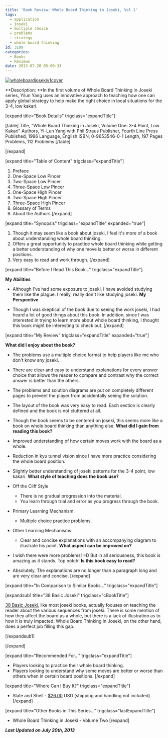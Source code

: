 ```yaml
---
title: 'Book Review: Whole Board Thinking in Joseki, Vol 1'
tags:
  - application
  - joseki
  - multiple choice
  - problems
  - strategy
  - whole board thinking
id: 3109
categories:
  - Books
  - Reviews
date: 2013-07-20 05:00:33
---
```


[![wholeboardjosekiv1cover](http://www.bengozen.com/wp-content/uploads/2013/06/wholeboardjosekiv1cover.jpg)](http://www.bengozen.com/wp-content/uploads/2013/06/wholeboardjosekiv1cover.jpg)

**Description: **In the first volume of Whole Board Thinking in Joseki series, Yilun Yang uses an innovative approach to teaching how one can apply global strategy to help make the right choice in local situations for the 3-4, low kakari.

<!--more-->

[expand title="Book Details" trigclass="expandTitle"]

[table]
Title, "Whole Board Thinking in Joseki, Volume One: 3-4 Point, Low Kakari"
Authors, Yi-Lun Yang with Phil Straus
Publisher, Fourth Line Press
Published, 1996
Language, English
ISBN, 0-9653546-0-1
Length, 197 Pages
Problems, 112 Problems
[/table]

[/expand]

[expand title="Table of Content" trigclass="expandTitle"]

1.  Preface
2.  One-Space Low Pincer
3.  Two-Space Low Pincer
4.  Three-Space Low Pincer
5.  One-Space High Pincer
6.  Two-Space High Pincer
7.  Three-Space High Pincer
8.  Glossary of Terms
9.  About the Authors
[/expand]

[expand title="Synopsis" trigclass="expandTitle" expanded="true"]

1.  Though it may seem like a book about joseki, I feel it's more of a book about understanding whole board thinking.
2.  Offers a great opportunity to practice whole board thinking while getting a better understanding of why one move is better or worse in different positions.
3.  Very easy to read and work through.
[/expand]

[expand title="Before I Read This Book..." trigclass="expandTitle"]

**My Abilities**

*   Although I've had some exposure to joseki, I have avoided studying them like the plague. I really, really don't like studying joseki.
**My Perspective**

*   Though I was skeptical of the book due to seeing the work joseki, I had heard a lot of good things about this book. In addition, since I was interested in trying to learn more about whole board thinking, I thought this book might be interesting to check out.
[/expand]

[expand title="My Review" trigclass="expandTitle" expanded="true"]

**What did I enjoy about the book?**

*   The problems use a multiple choice format to help players like me who don't know any joseki.
*   There are clear and easy to understand explanations for every answer choice that allows the reader to compare and contrast why the correct answer is better than the others.
*   The problems and solution diagrams are put on completely different pages to prevent the player from accidentally seeing the solution.
*   The layout of the book was very easy to read. Each section is clearly defined and the book is not cluttered at all.
*   Though the book seems to be centered on joseki, this seems more like a book on whole board thinking than anything else.
**What did I gain from reading this book?**

*   Improved understanding of how certain moves work with the board as a whole.
*   Reduction in kyu tunnel vision since I have more practice considering the whole board position.
*   Slightly better understanding of joseki patterns for the 3-4 point, low kakari.
**What style of teaching does the book use?**

*   Off the Cliff Style

    *   There is no gradual progression into the material.
    *   You learn through trial and error as you progress through the book.

*   Primary Learning Mechanism:

    *   Multiple choice practice problems.

*   Other Learning Mechanisms:

    *   Clear and concise explanations with an accompanying diagram to illustrate his point.
**What aspect can be improved on?**

*   I wish there were more problems! =D But in all seriousness, this book is amazing as it stands. Top notch!
**Is this book easy to read?**

*   Absolutely. The explanations are no longer than a paragraph long and are very clear and concise.
[/expand]

[expand title="In Comparison to Similar Books..." trigclass="expandTitle"]

[expandsub1 title="38 Basic Joseki" trigclass="cBookTitle"]

[38 Basic Joseki](http://www.bengozen.com/book-review-38-basic-joseki/ "Book Review: 38 Basic Joseki"), like most joseki books, actually focuses on teaching the reader about the various sequences from joseki. There is some mention of how they affect the board as a whole, but there is a lack of illustration as to how it is truly impacted. Whole Board Thinking in Joseki, on the other hand, does a perfect job filling this gap.

[/expandsub1]

[/expand]

[expand title="Recommended For..." trigclass="expandTitle"]

*   Players looking to practice their whole board thinking.
*   Players looking to understand why some moves are better or worse than others when in certain board positions.
[/expand]

[expand title="Where Can I Buy It?" trigclass="expandTitle"]

*   Slate and Shell - [$26.00](http://www.slateandshell.com/SSYY002.html "Slate and Shell Purchase Link") USD (shipping and handling not included)
[/expand]

[expand title="Other Books in This Series..." trigclass="lastExpandTitle"]

*   Whole Board Thinking in Joseki - Volume Two
[/expand]

_**Last Updated on July 20th, 2013**_